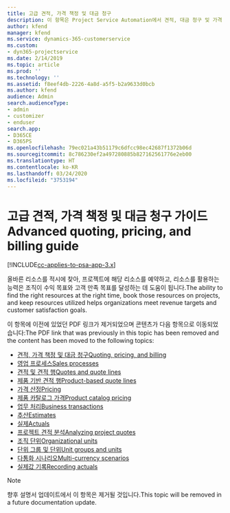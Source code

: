 ```yaml
---
title: 고급 견적, 가격 책정 및 대금 청구
description: 이 항목은 Project Service Automation에서 견적, 대금 청구 및 가격 책정에 대한 정보를 제공합니다.
author: kfend
manager: kfend
ms.service: dynamics-365-customerservice
ms.custom:
- dyn365-projectservice
ms.date: 2/14/2019
ms.topic: article
ms.prod: ''
ms.technology: ''
ms.assetid: f8eef4db-2226-4a8d-a5f5-b2a9633d0bcb
ms.author: kfend
audience: Admin
search.audienceType:
- admin
- customizer
- enduser
search.app:
- D365CE
- D365PS
ms.openlocfilehash: 79ec021a43b51179c6dfcc98ec42687f1372b06d
ms.sourcegitcommit: 8c786230ef2a497280885b827162561776e2eb00
ms.translationtype: HT
ms.contentlocale: ko-KR
ms.lasthandoff: 03/24/2020
ms.locfileid: "3753194"
---
```

# <a name="advanced-quoting-pricing-and-billing-guide"></a><span data-ttu-id="51d9a-103">고급 견적, 가격 책정 및 대금 청구 가이드</span><span class="sxs-lookup"><span data-stu-id="51d9a-103">Advanced quoting, pricing, and billing guide</span></span>

[!INCLUDE[cc-applies-to-psa-app-3.x](../../includes/cc-applies-to-psa-app-3x.md)]

<span data-ttu-id="51d9a-104">올바른 리소스를 적시에 찾아, 프로젝트에 해당 리소스를 예약하고, 리소스를 활용하는 능력은 조직이 수익 목표와 고객 만족 목표를 달성하는 데 도움이 됩니다.</span><span class="sxs-lookup"><span data-stu-id="51d9a-104">The ability to find the right resources at the right time, book those resources on projects, and keep resources utilized helps organizations meet revenue targets and customer satisfaction goals.</span></span> 

<span data-ttu-id="51d9a-105">이 항목에 이전에 있었던 PDF 링크가 제거되었으며 콘텐츠가 다음 항목으로 이동되었습니다:</span><span class="sxs-lookup"><span data-stu-id="51d9a-105">The PDF link that was previously in this topic has been removed and the content has been moved to the following topics:</span></span>

- [<span data-ttu-id="51d9a-106">견적, 가격 책정 및 대금 청구</span><span class="sxs-lookup"><span data-stu-id="51d9a-106">Quoting, pricing, and billing</span></span>](../quote-bill-price.md)
- [<span data-ttu-id="51d9a-107">영업 프로세스</span><span class="sxs-lookup"><span data-stu-id="51d9a-107">Sales processes</span></span>](../basic-sales-process.md)
- [<span data-ttu-id="51d9a-108">견적 및 견적 행</span><span class="sxs-lookup"><span data-stu-id="51d9a-108">Quotes and quote lines</span></span>](../basic-quote-lines.md)
- [<span data-ttu-id="51d9a-109">제품 기반 견적 행</span><span class="sxs-lookup"><span data-stu-id="51d9a-109">Product-based quote lines</span></span>](../product-based-quote-lines.md)
- [<span data-ttu-id="51d9a-110">가격 산정</span><span class="sxs-lookup"><span data-stu-id="51d9a-110">Pricing</span></span>](../basic-pricing.md)
- [<span data-ttu-id="51d9a-111">제품 카탈로그 가격</span><span class="sxs-lookup"><span data-stu-id="51d9a-111">Product catalog pricing</span></span>](../product-catalog-pricing.md)
- [<span data-ttu-id="51d9a-112">업무 처리</span><span class="sxs-lookup"><span data-stu-id="51d9a-112">Business transactions</span></span>](../basic-business-transactions.md)
- [<span data-ttu-id="51d9a-113">추산</span><span class="sxs-lookup"><span data-stu-id="51d9a-113">Estimates</span></span>](../estimates.md)
- [<span data-ttu-id="51d9a-114">실제</span><span class="sxs-lookup"><span data-stu-id="51d9a-114">Actuals</span></span>](../actuals.md)
- [<span data-ttu-id="51d9a-115">프로젝트 견적 분석</span><span class="sxs-lookup"><span data-stu-id="51d9a-115">Analyzing project quotes</span></span>](../basic-analyzing-quotes.md)
- [<span data-ttu-id="51d9a-116">조직 단위</span><span class="sxs-lookup"><span data-stu-id="51d9a-116">Organizational units</span></span>](../advanced-organizational.md)
- [<span data-ttu-id="51d9a-117">단위 그룹 및 단위</span><span class="sxs-lookup"><span data-stu-id="51d9a-117">Unit groups and units</span></span>](../advanced-units.md)
- [<span data-ttu-id="51d9a-118">다통화 시나리오</span><span class="sxs-lookup"><span data-stu-id="51d9a-118">Multi-currency scenarios</span></span>](../advanced-currency.md)
- [<span data-ttu-id="51d9a-119">실제값 기록</span><span class="sxs-lookup"><span data-stu-id="51d9a-119">Recording actuals</span></span>](../advanced-actuals.md)

> [!NOTE]
> <span data-ttu-id="51d9a-120">향후 설명서 업데이트에서 이 항목은 제거될 것입니다.</span><span class="sxs-lookup"><span data-stu-id="51d9a-120">This topic will be removed in a future documentation update.</span></span> 
